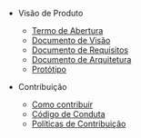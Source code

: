 - Visão de Produto
  - [Termo de Abertura](Docs/termo_de_abertura.md)
  - [Documento de Visão](Docs/Documento_de_visao.md)
  - [Documento de Requisitos](Docs/Documento_de_requisitos.md)
  - [Documento de Arquitetura](Docs/Documento_de_arquitetura.md)
  - [Protótipo](Docs/Prototipo._de_baixa_fidelidade.md)

- Contribuição
  - [Como contribuir](Docs/Como_contribuir.md)
  - [Código de Conduta](Docs/Codigo_de_Conduta.md)
  - [Políticas de Contribuição](#)

